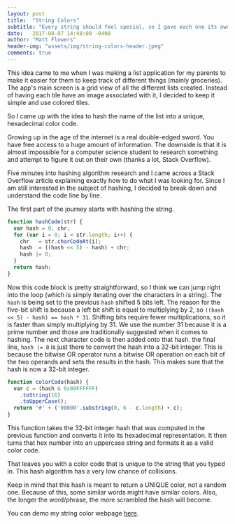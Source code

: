 ```yaml
---
layout: post
title:  "String Colors"
subtitle: "Every string should feel special, so I gave each one its own color."
date:   2017-08-07 14:48:00 -0400
author: "Matt Flowers"
header-img: "assets/img/string-colors-header.jpeg"
comments: true
---
```


This idea came to me when I was making a list application for my parents to make
it easier for them to keep track of different things (mainly groceries). The app's
main screen is a grid view of all the different lists created. Instead of having
each tile have an image associated with it, I decided to keep it simple and use
colored tiles.

So I came up with the idea to hash the name of the list into a unique, hexadecimal
color code.

Growing up in the age of the internet is a real double-edged sword. You have free
access to a huge amount of information. The downside is that it is almost impossible
for a computer science student to research something and attempt to figure it
out on their own (thanks a lot, Stack Overflow).

Five minutes into hashing algorithm research and I came across a Stack Overflow
article explaining exactly how to do what I was looking for. Since I am still
interested in the subject of hashing, I decided to break down and understand
the code line by line.

The first part of the journey starts with hashing the string.

```js
function hashCode(str) {
  var hash = 0, chr;
  for (var i = 0; i < str.length; i++) {
    chr   = str.charCodeAt(i);
    hash  = ((hash << 5) - hash) + chr;
    hash |= 0;
  }
  return hash;
}
```

Now this code block is pretty straightforward, so I think we can jump right into
the loop (which is simply iterating over the characters in a string).
The `hash` is being set to the previous `hash` shifted 5 bits left. The reason
for the five-bit shift is because a left bit shift is equal to multiplying by 2,
so `((hash << 5) - hash) == hash * 31`. Shifting bits require fewer multiplications,
so it is faster than simply multiplying by 31. We use the number 31 because
it is a prime number and those are traditionally suggested when it comes to hashing.
The next character code is then added onto that hash. the final
line, `hash |= 0` is just there to convert the hash into a 32-bit integer. This is because
the bitwise OR operator runs a bitwise OR operation on each bit of the two
operands and sets the results in the hash. This makes sure that the hash is now a 32-bit integer.

```js
function colorCode(hash) {
  var c = (hash & 0x00FFFFFF)
    .toString(16)
    .toUpperCase();
  return '#' + ('00000'.substring(0, 6 - c.length) + c);
}
```

This function takes the 32-bit integer hash that was computed in the previous function and converts it into its hexadecimal representation. It then turns that
hex number into an uppercase string and formats it as a valid color code.

That leaves you with a color code that is unique to the string that you typed in.
This hash algorithm has a very low chance of collisions.

Keep in mind that this hash is meant to return a UNIQUE color, not a random one.
Because of this, some similar words might have similar colors. Also, the longer
the word/phrase, the more scrambled the hash will become.

You can demo my string color webpage [here](https://mattflow.github.io/string-color).
